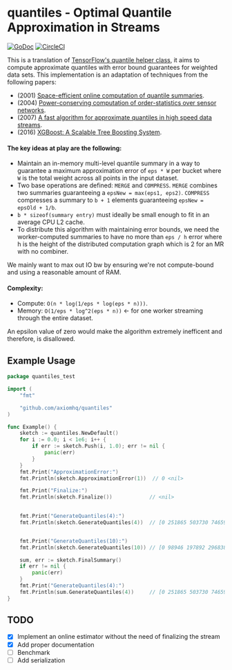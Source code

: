 # quantiles - Optimal Quantile Approximation in Streams
[![GoDoc](https://godoc.org/github.com/axiomhq/quantiles?status.svg)](https://godoc.org/github.com/axiomhq/quantiles) [![CircleCI](https://circleci.com/gh/axiomhq/quantiles/tree/master.svg?style=svg)](https://circleci.com/gh/axiomhq/quantiles/tree/master)

This is a translation of [TensorFlow's quantile helper class](https://github.com/tensorflow/tensorflow/tree/master/tensorflow/contrib/boosted_trees/lib/quantiles), it aims to compute approximate quantiles with error bound guarantees for weighted data sets.
This implementation is an adaptation of techniques from the following papers:
* (2001) [Space-efficient online computation of quantile summaries](http://infolab.stanford.edu/~datar/courses/cs361a/papers/quantiles.pdf).
* (2004) [Power-conserving computation of order-statistics over sensor networks](http://www.cis.upenn.edu/~mbgreen/papers/pods04.pdf).
* (2007) [A fast algorithm for approximate quantiles in high speed data streams](http://web.cs.ucla.edu/~weiwang/paper/SSDBM07_2.pdf).
* (2016) [XGBoost: A Scalable Tree Boosting System](https://arxiv.org/pdf/1603.02754.pdf).

#### The key ideas at play are the following:
* Maintain an in-memory multi-level quantile summary in a way to guarantee
  a maximum approximation error of `eps * W` per bucket where `W` is the total
  weight across all points in the input dataset.
* Two base operations are defined: `MERGE` and `COMPRESS`. `MERGE` combines two
  summaries guaranteeing a `epsNew = max(eps1, eps2)`. `COMPRESS` compresses
  a summary to `b + 1` elements guaranteeing `epsNew = epsOld + 1/b`.
* `b * sizeof(summary entry)` must ideally be small enough to fit in an
  average CPU L2 cache.
* To distribute this algorithm with maintaining error bounds, we need
  the worker-computed summaries to have no more than `eps / h` error
  where h is the height of the distributed computation graph which
  is 2 for an MR with no combiner.

We mainly want to max out IO bw by ensuring we're not compute-bound and
using a reasonable amount of RAM.

#### Complexity:
* Compute: `O(n * log(1/eps * log(eps * n)))`.
* Memory: `O(1/eps * log^2(eps * n))` <- for one worker streaming through the entire dataset.

An epsilon value of zero would make the algorithm extremely inefficent and
therefore, is disallowed.


## Example Usage
```go
package quantiles_test

import (
	"fmt"

	"github.com/axiomhq/quantiles"
)

func Example() {
	sketch := quantiles.NewDefault()
	for i := 0.0; i < 1e6; i++ {
		if err := sketch.Push(i, 1.0); err != nil {
			panic(err)
		}
	}
	fmt.Print("ApproximationError:") 	
	fmt.Println(sketch.ApproximationError(1))  // 0 <nil>

	fmt.Print("Finalize:") 
	fmt.Println(sketch.Finalize())            // <nil>

 
	fmt.Print("GenerateQuantiles(4):")         
	fmt.Println(sketch.GenerateQuantiles(4))  // [0 251865 503730 746595 999999] <nil>


	fmt.Print("GenerateQuantiles(10):")
	fmt.Println(sketch.GenerateQuantiles(10)) // [0 98946 197892 296838 395789 503730 602676 701622 800568 899514 999999] <nil>

	sum, err := sketch.FinalSummary()
	if err != nil {
		panic(err)
	}
	fmt.Print("GenerateQuantiles(4):")
	fmt.Println(sum.GenerateQuantiles(4))     // [0 251865 503730 746595 999999]
}
```

## TODO
* [x] Implement an online estimator without the need of finalizing the stream
* [x] Add proper documentation
* [ ] Benchmark
* [ ] Add serialization
